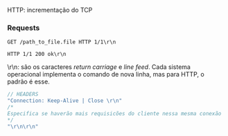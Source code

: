 HTTP: incrementação do TCP
### Requests
```
GET /path_to_file.file HTTP 1/1\r\n
```

```
HTTP 1/1 200 ok\r\n
```

\r\n: são os caracteres *return carriage* e *line feed*. Cada sistema operacional implementa o comando de nova linha, mas para HTTP, o padrão é esse.

```C
// HEADERS
"Connection: Keep-Alive | Close \r\n"
/*
Especifica se haverão mais requisicões do cliente nessa mesma conexão
*/
"\r\n\r\n"

```